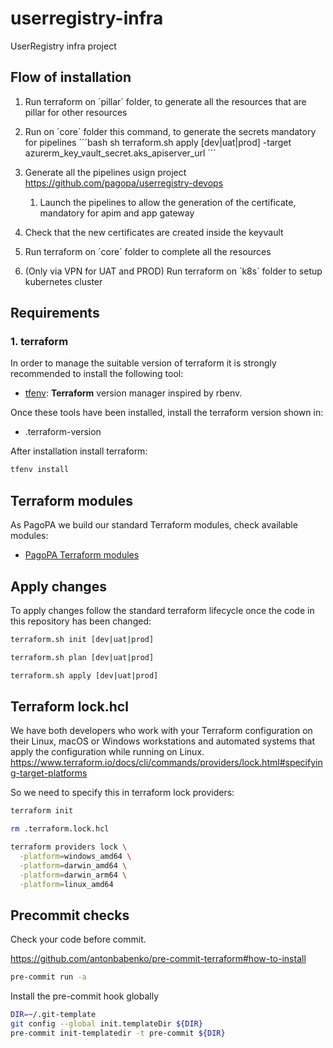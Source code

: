 # userregistry-infra

UserRegistry infra project

## Flow of installation

1. Run terraform on ´pillar´ folder, to generate all the resources that are pillar for other resources
2. Run on ´core´ folder this command, to generate the secrets mandatory for pipelines
´´´bash
sh terraform.sh apply [dev|uat|prod] -target azurerm_key_vault_secret.aks_apiserver_url
´´´
3. Generate all the pipelines usign project <https://github.com/pagopa/userregistry-devops>
  
    1. Launch the pipelines to allow the generation of the certificate, mandatory for apim and app gateway

4. Check that the new certificates are created inside the keyvault

5. Run terraform on ´core´ folder to complete all the resources

6. (Only via VPN for UAT and PROD) Run terraform on ´k8s´ folder to setup kubernetes cluster

## Requirements

### 1. terraform

In order to manage the suitable version of terraform it is strongly recommended to install the following tool:

- [tfenv](https://github.com/tfutils/tfenv): **Terraform** version manager inspired by rbenv.

Once these tools have been installed, install the terraform version shown in:

- .terraform-version

After installation install terraform:

```sh
tfenv install
```

## Terraform modules

As PagoPA we build our standard Terraform modules, check available modules:

- [PagoPA Terraform modules](https://github.com/search?q=topic%3Aterraform-modules+org%3Apagopa&type=repositories)

## Apply changes

To apply changes follow the standard terraform lifecycle once the code in this repository has been changed:

```sh
terraform.sh init [dev|uat|prod]

terraform.sh plan [dev|uat|prod]

terraform.sh apply [dev|uat|prod]
```

## Terraform lock.hcl

We have both developers who work with your Terraform configuration on their Linux, macOS or Windows workstations and automated systems that apply the configuration while running on Linux.
<https://www.terraform.io/docs/cli/commands/providers/lock.html#specifying-target-platforms>

So we need to specify this in terraform lock providers:

```sh
terraform init

rm .terraform.lock.hcl

terraform providers lock \
  -platform=windows_amd64 \
  -platform=darwin_amd64 \
  -platform=darwin_arm64 \
  -platform=linux_amd64
```

## Precommit checks

Check your code before commit.

<https://github.com/antonbabenko/pre-commit-terraform#how-to-install>

```sh
pre-commit run -a
```

Install the pre-commit hook globally

```sh
DIR=~/.git-template
git config --global init.templateDir ${DIR}
pre-commit init-templatedir -t pre-commit ${DIR}
```

